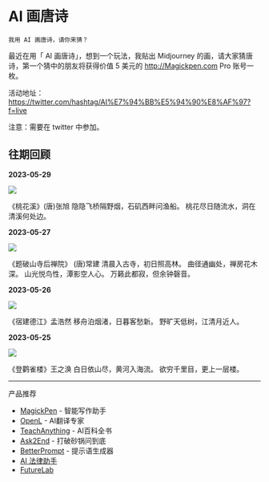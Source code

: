 # AI 画唐诗

    我用 AI 画唐诗，请你来猜？

最近在用「 AI 画唐诗」，想到一个玩法，我贴出 Midjourney 的画，请大家猜唐诗，第一个猜中的朋友将获得价值 5 美元的 http://Magickpen.com Pro 账号一枚。

活动地址： https://twitter.com/hashtag/AI%E7%94%BB%E5%94%90%E8%AF%97?f=live

注意：需要在 twitter 中参加。

## 往期回顾

**2023-05-29**

![](https://pbs.twimg.com/media/FxQpZl4aMAARn5_?format=jpg&name=medium)

《桃花溪》(唐)张旭
隐隐飞桥隔野烟，石矶西畔问渔船。
桃花尽日随流水，洞在清溪何处边。

**2023-05-27**

![](https://pbs.twimg.com/media/FxGDmCLaYAArqf_?format=jpg&name=medium)

《题破山寺后禅院》 (唐)常建
清晨入古寺，初日照高林。
曲径通幽处，禅房花木深。
山光悦鸟性，潭影空人心。
万籁此都寂，但余钟磬音。

**2023-05-26**

![](https://pbs.twimg.com/media/FxBTZVTaYAAlJJt?format=jpg&name=medium)

《宿建德江》孟浩然
移舟泊烟渚，日暮客愁新。
野旷天低树，江清月近人。

**2023-05-25**

![](https://pbs.twimg.com/media/Fw8Lvp3aAAAXITM?format=jpg&name=medium)

《登鹳雀楼》王之涣
白日依山尽，黄河入海流。
欲穷千里目，更上一层楼。

---

产品推荐

- [MagickPen](https://magickpen.com/) - 智能写作助手
- [OpenL](https://openl.io/) - AI翻译专家
- [TeachAnything](https://www.teach-anything.com/) - AI百科全书
- [Ask2End](https://ask2end.com/) - 打破砂锅问到底
- [BetterPrompt](https://better.avatarprompt.net/) - 提示语生成器
- [AI 法律助手](https://law.ai2045.com/)
- [FutureLab](http://discord.gg/qscZ5Fn8G8)



